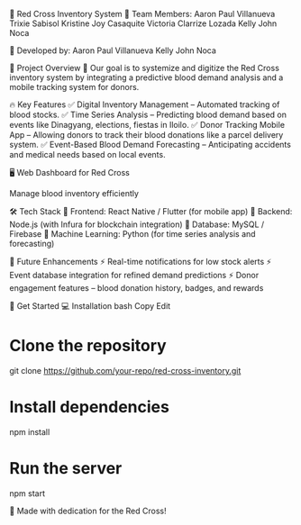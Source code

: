 🏥 Red Cross Inventory System
📌 Team Members:
Aaron Paul Villanueva
Trixie Sabisol
Kristine Joy Casaquite
Victoria Clarrize Lozada
Kelly John Noca

👥 Developed by:
Aaron Paul Villanueva
Kelly John Noca

📖 Project Overview
🚀 Our goal is to systemize and digitize the Red Cross inventory system by integrating a predictive blood demand analysis and a mobile tracking system for donors.

🔥 Key Features
✅ Digital Inventory Management – Automated tracking of blood stocks.
✅ Time Series Analysis – Predicting blood demand based on events like Dinagyang, elections, fiestas in Iloilo.
✅ Donor Tracking Mobile App – Allowing donors to track their blood donations like a parcel delivery system.
✅ Event-Based Blood Demand Forecasting – Anticipating accidents and medical needs based on local events.

🖥️ Web Dashboard for Red Cross

Manage blood inventory efficiently

🛠️ Tech Stack
🔹 Frontend: React Native / Flutter (for mobile app)
🔹 Backend: Node.js (with Infura for blockchain integration)
🔹 Database: MySQL / Firebase
🔹 Machine Learning: Python (for time series analysis and forecasting)

📌 Future Enhancements
⚡ Real-time notifications for low stock alerts
⚡ Event database integration for refined demand predictions
⚡ Donor engagement features – blood donation history, badges, and rewards

🚀 Get Started
💻 Installation
bash
Copy
Edit
# Clone the repository
git clone https://github.com/your-repo/red-cross-inventory.git  

# Install dependencies
npm install  

# Run the server
npm start  

💖 Made with dedication for the Red Cross!

